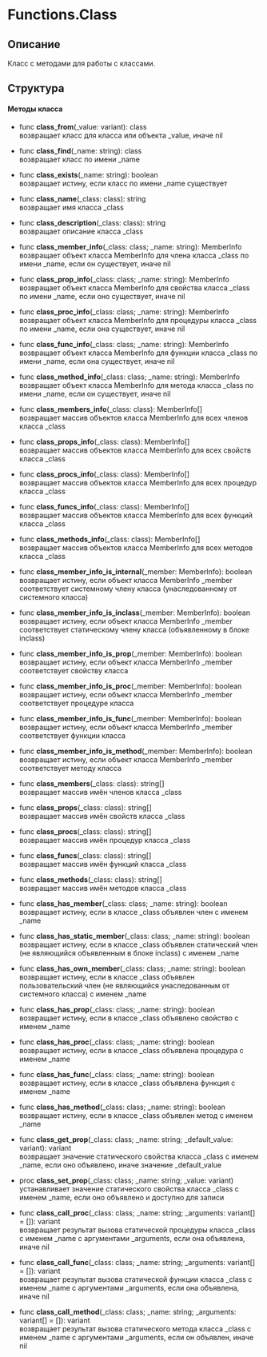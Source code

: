 # Functions.Class


## Описание

Класс с методами для работы с классами.


## Структура

#### Методы класса

* func **class_from**(\_value: variant): class <br>
  возвращает класс для класса или объекта \_value, иначе nil


* func **class_find**(\_name: string): class <br>
  возвращает класс по имени \_name


* func **class_exists**(\_name: string): boolean <br>
  возвращает истину, если класс по имени \_name существует


* func **class_name**(\_class: class): string <br>
  возвращает имя класса \_class


* func **class_description**(\_class: class): string <br>
  возвращает описание класса \_class


* func **class_member_info**(\_class: class; \_name: string): MemberInfo <br>
  возвращает объект класса MemberInfo для члена класса \_class по имени \_name, если он существует, иначе nil


* func **class_prop_info**(\_class: class; \_name: string): MemberInfo <br>
  возвращает объект класса MemberInfo для свойства класса \_class по имени \_name, если оно существует, иначе nil


* func **class_proc_info**(\_class: class; \_name: string): MemberInfo <br>
  возвращает объект класса MemberInfo для процедуры класса \_class по имени \_name, если она существует, иначе nil


* func **class_func_info**(\_class: class; \_name: string): MemberInfo <br>
  возвращает объект класса MemberInfo для функции класса \_class по имени \_name, если она существует, иначе nil


* func **class_method_info**(\_class: class; \_name: string): MemberInfo <br>
  возвращает объект класса MemberInfo для метода класса \_class по имени \_name, если он существует, иначе nil


* func **class_members_info**(\_class: class): MemberInfo[] <br>
  возвращает массив объектов класса MemberInfo для всех членов класса \_class


* func **class_props_info**(\_class: class): MemberInfo[] <br>
  возвращает массив объектов класса MemberInfo для всех свойств класса \_class


* func **class_procs_info**(\_class: class): MemberInfo[] <br>
  возвращает массив объектов класса MemberInfo для всех процедур класса \_class


* func **class_funcs_info**(\_class: class): MemberInfo[] <br>
  возвращает массив объектов класса MemberInfo для всех функций класса \_class


* func **class_methods_info**(\_class: class): MemberInfo[] <br>
  возвращает массив объектов класса MemberInfo для всех методов класса \_class


* func **class_member_info_is_internal**(\_member: MemberInfo): boolean <br>
  возвращает истину, если объект класса MemberInfo \_member соответствует системному члену класса (унаследованному от системного класса)


* func **class_member_info_is_inclass**(\_member: MemberInfo): boolean <br>
  возвращает истину, если объект класса MemberInfo \_member соответствует статическому члену класса (объявленному в блоке inclass)


* func **class_member_info_is_prop**(\_member: MemberInfo): boolean <br>
  возвращает истину, если объект класса MemberInfo \_member соответствует свойству класса


* func **class_member_info_is_proc**(\_member: MemberInfo): boolean <br>
  возвращает истину, если объект класса MemberInfo \_member соответствует процедуре класса


* func **class_member_info_is_func**(\_member: MemberInfo): boolean <br>
  возвращает истину, если объект класса MemberInfo \_member соответствует функции класса


* func **class_member_info_is_method**(\_member: MemberInfo): boolean <br>
  возвращает истину, если объект класса MemberInfo \_member соответствует методу класса


* func **class_members**(\_class: class): string[] <br>
  возвращает массив имён членов класса \_class


* func **class_props**(\_class: class): string[] <br>
  возвращает массив имён свойств класса \_class


* func **class_procs**(\_class: class): string[] <br>
  возвращает массив имён процедур класса \_class


* func **class_funcs**(\_class: class): string[] <br>
  возвращает массив имён функций класса \_class


* func **class_methods**(\_class: class): string[] <br>
  возвращает массив имён методов класса \_class


* func **class_has_member**(\_class: class; \_name: string): boolean <br>
  возвращает истину, если в классе \_class объявлен член с именем \_name


* func **class_has_static_member**(\_class: class; \_name: string): boolean <br>
  возвращает истину, если в классе \_class объявлен статический член (не являющийся объявленным в блоке inclass) с именем \_name


* func **class_has_own_member**(\_class: class; \_name: string): boolean <br>
  возвращает истину, если в классе \_class объявлен пользовательский член (не являющийся унаследованным от системного класса) с именем \_name


* func **class_has_prop**(\_class: class; \_name: string): boolean <br>
  возвращает истину, если в классе \_class объявлено свойство с именем \_name


* func **class_has_proc**(\_class: class; \_name: string): boolean <br>
  возвращает истину, если в классе \_class объявлена процедура с именем \_name


* func **class_has_func**(\_class: class; \_name: string): boolean <br>
  возвращает истину, если в классе \_class объявлена функция с именем \_name


* func **class_has_method**(\_class: class; \_name: string): boolean <br>
  возвращает истину, если в классе \_class объявлен метод с именем \_name


* func **class_get_prop**(\_class: class; \_name: string; \_default_value: variant): variant <br>
  возвращает значение статического свойства класса \_class с именем \_name, если оно объявлено, иначе значение \_default_value

* proc **class_set_prop**(\_class: class; \_name: string; \_value: variant) <br>
  устанавливает значение статического свойства класса \_class с именем \_name, если оно объявлено и доступно для записи


* func **class_call_proc**(\_class: class; \_name: string; \_arguments: variant[] = []): variant <br>
  возвращает результат вызова статической процедуры класса \_class с именем \_name с аргументами \_arguments, если она объявлена, иначе nil


* func **class_call_func**(\_class: class; \_name: string; \_arguments: variant[] = []): variant <br>
  возвращает результат вызова статической функции класса \_class с именем \_name с аргументами \_arguments, если она объявлена, иначе nil


* func **class_call_method**(\_class: class; \_name: string; \_arguments: variant[] = []): variant  <br>
  возвращает результат вызова статического метода класса \_class с именем \_name с аргументами \_arguments, если он объявлен, иначе nil
